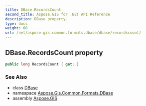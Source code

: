 ```yaml
---
title: DBase.RecordsCount
second_title: Aspose.GIS for .NET API Reference
description: DBase property. 
type: docs
weight: 60
url: /net/aspose.gis.common.formats.dbase/dbase/recordscount/
---
```

## DBase.RecordsCount property

```csharp
public long RecordsCount { get; }
```

### See Also

* class [DBase](../)
* namespace [Aspose.Gis.Common.Formats.DBase](../../dbase/)
* assembly [Aspose.GIS](../../../)


